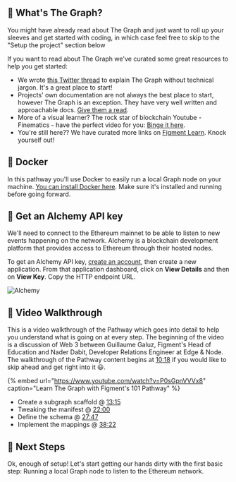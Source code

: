## 🤔 What's The Graph?

You might have already read about The Graph and just want to roll up your sleeves and get started with coding, in which case feel free to skip to the "Setup the project" section below

If you want to read about The Graph we've curated some great resources to help you get started:

- We wrote [this Twitter thread](https://twitter.com/sprngtheory/status/1425137466789486592) to explain The Graph without technical jargon. It's a great place to start!
- Projects' own documentation are not always the best place to start, however The Graph is an exception. They have very well written and approachable docs. [Give them a read](https://thegraph.com/docs/about/introduction).
- More of a visual learner? The rock star of blockchain Youtube - Finematics - have the perfect video for you: [Binge it here](https://www.youtube.com/watch?v=7gC7xJ_98r8).
- You're still here?? We have curated more links on [Figment Learn](https://learn.figment.io/protocols/thegraph). Knock yourself out!

## 🐳 Docker

In this pathway you'll use Docker to easily run a local Graph node on your machine. [You can install Docker here](https://www.docker.com). Make sure it's installed and running before going forward.

## 🔑 Get an Alchemy API key

We'll need to connect to the Ethereum mainnet to be able to listen to new events happening on the network. Alchemy is a blockchain development platform that provides access to Ethereum through their hosted nodes.

To get an Alchemy API key, [create an account](https://www.alchemy.com/), then create a new application. From that application dashboard, click on **View Details** and then on **View Key**. Copy the HTTP endpoint URL.

![Alchemy](https://raw.githubusercontent.com/figment-networks/datahub-learn/master/figment-learn/new-pathways/assets/the-graph/alchemy-view-api-key.png)

## 🎥 Video Walkthrough

This is a video walkthrough of the Pathway which goes into detail to help you understand what is going on at every step.
The beginning of the video is a discussion of Web 3 between Guillaume Galuz, Figment's Head of Education and Nader Dabit, Developer Relations Engineer at Edge & Node. The walkthrough of the Pathway content begins at [10:18](https://www.youtube.com/watch?v=P0sGpnVVVx8?t=621) if you would like to skip ahead and get right into it 😃.

{% embed url="https://www.youtube.com/watch?v=P0sGpnVVVx8" caption="Learn The Graph with Figment's 101 Pathway" %}

- Create a subgraph scaffold @ [13:15](https://youtu.be/P0sGpnVVVx8?t=791)
- Tweaking the manifest @ [22:00](https://youtu.be/P0sGpnVVVx8?t=1320)
- Define the schema @ [27:47](https://youtu.be/P0sGpnVVVx8?t=1667)
- Implement the mappings @ [38:22](https://youtu.be/P0sGpnVVVx8?t=2297)

## 👣 Next Steps

Ok, enough of setup! Let's start getting our hands dirty with the first basic step: Running a local Graph node to listen to the Ethereum network.
